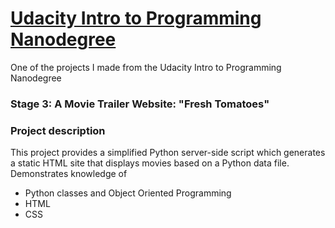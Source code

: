 # <a href="https://www.udacity.com/course/intro-to-programming-nanodegree--nd000" target="_blank">Udacity Intro to Programming Nanodegree</a>
One of the projects I made from the Udacity Intro to Programming Nanodegree

### Stage 3: A Movie Trailer Website: "Fresh Tomatoes"

### Project description
This project provides a simplified Python server-side script which generates a static HTML site that displays movies based on a Python data file. Demonstrates knowledge of
- Python classes and Object Oriented Programming
- HTML
- CSS
